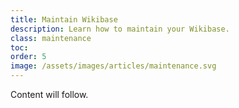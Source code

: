 ```yaml
---
title: Maintain Wikibase
description: Learn how to maintain your Wikibase.
class: maintenance
toc:
order: 5
image: /assets/images/articles/maintenance.svg
---
```


Content will follow.
